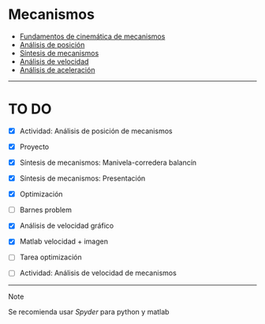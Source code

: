 # Mecanismos

- [Fundamentos de cinemática de mecanismos](Fundamentos%20de%20cinemática%20de%20mecanismos.md)
- [Análisis de posición](Análisis%20de%20posición.md)
- [Síntesis de mecanismos](Síntesis%20de%20mecanismos.md)
- [Análisis de velocidad](Análisis%20de%20velocidad.md)
- [Análisis de aceleración](Análisis%20de%20aceleración.md)


---

# TO DO

- [x] Actividad: Análisis de posición de mecanismos
- [x] Proyecto
- [x] Síntesis de mecanismos: Manivela-corredera balancín
- [x] Síntesis de mecanismos: Presentación
- [x] Optimización
- [ ] Barnes problem
- [x] Análisis de velocidad gráfico
- [x] Matlab velocidad + imagen
- [ ] Tarea optimización 
- [ ] Actividad: Análisis de velocidad de mecanismos



---

>[!Note]
>Se recomienda usar _Spyder_ para python y matlab

